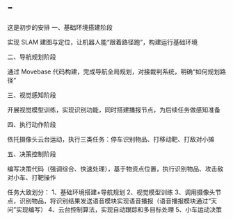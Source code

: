 # -
这是初步的安排
一、基础环境搭建阶段
 
实现 SLAM 建图与定位，让机器人能“跟着路径跑”，构建运行基础环境
 
二、导航规划阶段
 
通过 Movebase 代码构建，完成导航全局规划，对接裁判系统，明确“如何规划路径”
 
三、视觉感知阶段
 
开展视觉模型训练，实现识别功能，同时搭建播报节点，为后续任务做感知准备
 
四、执行动作阶段
 
依托摄像头云台运动，执行三类任务：停车识别物品、打移动靶、打敌对小摊
 
五、决策控制阶段
 
编写决策代码（强调综合、快速处理），基于物资点位置，执行识别物品、攻击敌对小车、打靶操作

任务大致划分：
1、基础环境搭建+导航规划
2、视觉模型训练
3、调用摄像头节点，识别物品，将识别结果发送语音模块实现语音播报（语音播报模块通过“天问”实现编写）
4、云台控制算法，实现自动跟踪和多目标处理
5、小车运动决策
